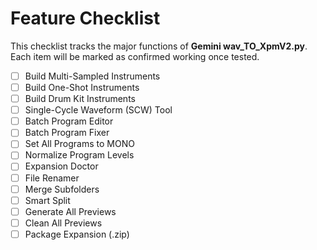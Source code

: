 # Feature Checklist

This checklist tracks the major functions of **Gemini wav_TO_XpmV2.py**. Each item will be marked as confirmed working once tested.

- [ ] Build Multi-Sampled Instruments
- [ ] Build One-Shot Instruments
- [ ] Build Drum Kit Instruments
- [ ] Single-Cycle Waveform (SCW) Tool
- [ ] Batch Program Editor
- [ ] Batch Program Fixer
- [ ] Set All Programs to MONO
- [ ] Normalize Program Levels
- [ ] Expansion Doctor
- [ ] File Renamer
- [ ] Merge Subfolders
- [ ] Smart Split
- [ ] Generate All Previews
- [ ] Clean All Previews
- [ ] Package Expansion (.zip)

